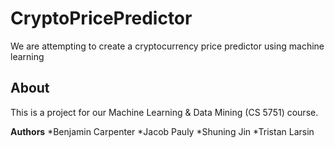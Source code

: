 # CryptoPricePredictor
We are attempting to create a cryptocurrency price predictor using machine learning

## About

This is a project for our Machine Learning & Data Mining (CS 5751) course.

**Authors**
*Benjamin Carpenter
*Jacob Pauly
*Shuning Jin
*Tristan Larsin
